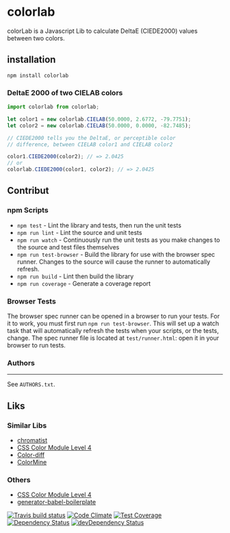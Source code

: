 # colorlab
colorLab is a Javascript Lib to calculate DeltaE (CIEDE2000) values between two colors.

<!-- It also contains functions to do basic calculations (for example: RGB+RGB) for DeviceColors like CMYK or RGB. -->

## installation
```
npm install colorlab
```

### DeltaE 2000 of two CIELAB colors
```javascript
import colorlab from colorlab;

let color1 = new colorlab.CIELAB(50.0000, 2.6772, -79.7751);
let color2 = new colorlab.CIELAB(50.0000, 0.0000, -82.7485);

// CIEDE2000 tells you the DeltaE, or perceptible color
// difference, between CIELAB color1 and CIELAB color2

color1.CIEDE2000(color2); // => 2.0425
// or
colorlab.CIEDE2000(color1, color2); // => 2.0425

```

## Contribut

### npm Scripts

- `npm test` - Lint the library and tests, then run the unit tests
- `npm run lint` - Lint the source and unit tests
- `npm run watch` - Continuously run the unit tests as you make changes to the source
   and test files themselves
- `npm run test-browser` - Build the library for use with the browser spec runner.
  Changes to the source will cause the runner to automatically refresh.
- `npm run build` - Lint then build the library
- `npm run coverage` - Generate a coverage report


### Browser Tests

The browser spec runner can be opened in a browser to run your tests. For it to work, you must first run `npm run test-browser`. This will set up a watch task that will automatically refresh the tests when your scripts, or the tests, change. The spec runner file is located at `test/runner.html`: open it in your browser to run tests.

### Authors
---
See `AUTHORS.txt`.

## Liks
### Similar Libs
* [chromatist](https://github.com/jrus/chromatist)
* [CSS Color Module Level 4](https://drafts.csswg.org/css-color/)
* [Color-diff](https://github.com/markusn/color-diff)
* [ColorMine](https://github.com/THEjoezack/ColorMine)
### Others
* [CSS Color Module Level 4](https://drafts.csswg.org/css-color/)
* [generator-babel-boilerplate](https://github.com/babel/generator-babel-boilerplate)

[![Travis build status](http://img.shields.io/travis/signalwerk/colorlab.svg?style=flat)](https://travis-ci.org/signalwerk/colorlab)
[![Code Climate](https://codeclimate.com/github/signalwerk/colorlab/badges/gpa.svg)](https://codeclimate.com/github/signalwerk/colorlab)
[![Test Coverage](https://codeclimate.com/github/signalwerk/colorlab/badges/coverage.svg)](https://codeclimate.com/github/signalwerk/colorlab)
[![Dependency Status](https://david-dm.org/signalwerk/colorlab.svg)](https://david-dm.org/signalwerk/colorlab)
[![devDependency Status](https://david-dm.org/signalwerk/colorlab/dev-status.svg)](https://david-dm.org/signalwerk/colorlab#info=devDependencies)
